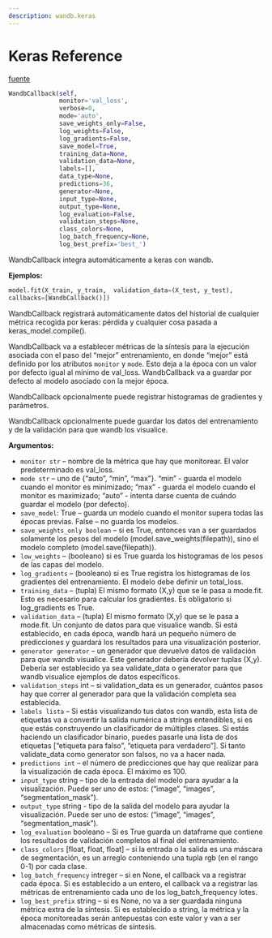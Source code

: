 ```yaml
---
description: wandb.keras
---
```


# Keras Reference

[fuente](https://github.com/wandb/client/blob/master/wandb/keras/__init__.py#L148)

```python
WandbCallback(self,
              monitor='val_loss',
              verbose=0,
              mode='auto',
              save_weights_only=False,
              log_weights=False,
              log_gradients=False,
              save_model=True,
              training_data=None,
              validation_data=None,
              labels=[],
              data_type=None,
              predictions=36,
              generator=None,
              input_type=None,
              output_type=None,
              log_evaluation=False,
              validation_steps=None,
              class_colors=None,
              log_batch_frequency=None,
              log_best_prefix='best_')
```

WandbCallback integra automáticamente a keras con wandb.

 **Ejemplos:**

```python
model.fit(X_train, y_train,  validation_data=(X_test, y_test),
callbacks=[WandbCallback()])
```

WandbCallback registrará automáticamente datos del historial de cualquier métrica recogida por keras: pérdida y cualquier cosa pasada a keras\_model.compile\(\).

WandbCallback va a establecer métricas de la síntesis para la ejecución asociada con el paso del “mejor” entrenamiento, en donde “mejor” está definido por los atributos `monitor` y `mode`. Esto deja a la época con un valor por defecto igual al mínimo de val\_loss. WandbCallback va a guardar por defecto al modelo asociado con la mejor época.

WandbCallback opcionalmente puede registrar histogramas de gradientes y parámetros.

WandbCallback opcionalmente puede guardar los datos del entrenamiento y de la validación para que wandb los visualice.

**Argumentos:**

* `monitor str` – nombre de la métrica que hay que monitorear. El valor predeterminado es val\_loss.
* `mode str` – uno de {“auto”, “min”, “max”}. “min” - guarda el modelo cuando el monitor es minimizado; “max” - guarda el modelo cuando el monitor es maximizado; “auto” - intenta darse cuenta de cuándo guardar el modelo \(por defecto\).
* `save_model`: True – guarda un modelo cuando el monitor supera todas las épocas previas. False – no guarda los modelos.
*  `save_weights_only boolean` – si es True, entonces van a ser guardados solamente los pesos del modelo \(model.save\_weights\(filepath\)\), sino el modelo completo \(model.save\(filepath\)\).
* `low_weights` – \(booleano\) si es True guarda los histogramas de los pesos de las capas del modelo.
* `log_gradients` – \(booleano\) si es True registra los histogramas de los gradientes del entrenamiento. El modelo debe definir un total\_loss.
*  `training_data` – \(tupla\) El mismo formato \(X,y\) que se le pasa a mode.fit. Esto es necesario para calcular los gradientes. Es obligatorio si log\_gradients es True.
* `validation_data` – \(tupla\) El mismo formato \(X,y\) que se le pasa a mode.fit. Un conjunto de datos para que visualice wandb. Si está establecido, en cada época, wandb hará un pequeño número de predicciones y guardará los resultados para una visualización posterior.
*  `generator generator` – un generador que devuelve datos de validación para que wandb visualice. Este generador debería devolver tuplas \(X,y\). Debería ser establecido ya sea validate\_data o generator para que wandb visualice ejemplos de datos específicos.
* `validation_steps` int – si validation\_data es un generador, cuántos pasos hay que correr al generador para que la validación completa sea establecida.
* `labels lista` – Si estás visualizando tus datos con wandb, esta lista de etiquetas va a convertir la salida numérica a strings entendibles, si es que estás construyendo un clasificador de múltiples clases. Si estás haciendo un clasificador binario, puedes pasarle una lista de dos etiquetas \[“etiqueta para falso”, “etiqueta para verdadero”\]. Si tanto validate\_data como generator son falsos, no va a hacer nada.
*  `predictions int` – el número de predicciones que hay que realizar para la visualización de cada época. El máximo es 100.
*  `input_type` string – tipo de la entrada del modelo para ayudar a la visualización. Puede ser uno de estos: \(“image”, “images”, “segmentation\_mask”\).
* `output_type` string - tipo de la salida del modelo para ayudar la visualización. Puede ser uno de estos: \(“image”, “images”, “segmentation\_mask”\).
*  `log_evaluation` booleano – Si es True guarda un dataframe que contiene los resultados de validación completos al final del entrenamiento.
*  `class_colors` \[float, float, float\] – si la entrada o la salida es una máscara de segmentación, es un arreglo conteniendo una tupla rgb \(en el rango 0-1\) por cada clase.
* `log_batch_frequency` intreger – si en None, el callback va a registrar cada época. Si es establecido a un entero, el callback va a registrar las métricas de entrenamiento cada uno de los  log\_batch\_frequency lotes.
* `log_best_prefix` string – si es None, no va a ser guardada ninguna métrica extra de la síntesis. Si es establecido a string, la métrica y la época monitoreadas serán antepuestas con este valor y van a ser almacenadas como métricas de síntesis.

